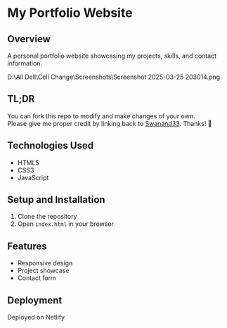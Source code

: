 # My Portfolio Website

## Overview
A personal portfolio website showcasing my projects, skills, and contact information.

D:\All Dell\Cell Change\Screenshots\Screenshot 2025-03-25 203014.png

## TL;DR  
You can fork this repo to modify and make changes of your own.  
Please give me proper credit by linking back to [Swanand33](https://github.com/Swanand33). Thanks! 🙌  


## Technologies Used
- HTML5
- CSS3
- JavaScript

## Setup and Installation
1. Clone the repository
2. Open `index.html` in your browser

## Features
- Responsive design
- Project showcase
- Contact form

## Deployment
Deployed on Netlify
